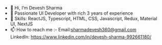 - 👋 Hi, I’m Devesh Sharma
- 👀 Passionate UI Developer with rich 3 years of experience
- 🌱 Skills: ReactJS, Typescript, HTML, CSS, Javascript, Redux, Material UI, NextJS
- 📫 How to reach me :-   Email:sharmadevesh360@gmail.com  
     LinkedIn: https://www.linkedin.com/in/devesh-sharma-992661180/

<!---
DeveshS360/DeveshS360 is a ✨ special ✨ repository because its `README.md` (this file) appears on your GitHub profile.
You can click the Preview link to take a look at your changes.
--->
